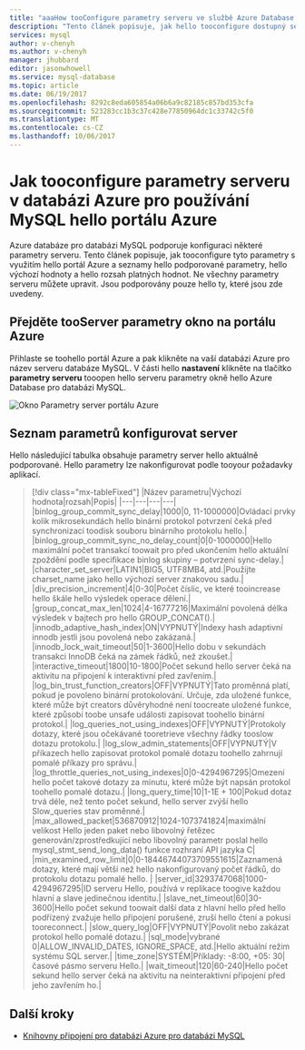 ```yaml
---
title: "aaaHow tooConfigure parametry serveru ve službě Azure Database pro databázi MySQL | Microsoft Docs"
description: "Tento článek popisuje, jak hello tooconfigure dostupný server pro parametry v Azure databázi MySQL pomocí portálu Azure."
services: mysql
author: v-chenyh
ms.author: v-chenyh
manager: jhubbard
editor: jasonwhowell
ms.service: mysql-database
ms.topic: article
ms.date: 06/19/2017
ms.openlocfilehash: 8292c8eda605854a06b6a9c82185c857bd353cfa
ms.sourcegitcommit: 523283cc1b3c37c428e77850964dc1c33742c5f0
ms.translationtype: MT
ms.contentlocale: cs-CZ
ms.lasthandoff: 10/06/2017
---
```

# <a name="how-tooconfigure-server-parameters-in-azure-database-for-mysql-using-hello-azure-portal"></a>Jak tooconfigure parametry serveru v databázi Azure pro používání MySQL hello portálu Azure

Azure databáze pro databázi MySQL podporuje konfiguraci některé parametry serveru. Tento článek popisuje, jak tooconfigure tyto parametry s využitím hello portál Azure a seznamy hello podporované parametry, hello výchozí hodnoty a hello rozsah platných hodnot. Ne všechny parametry serveru můžete upravit. Jsou podporovány pouze hello ty, které jsou zde uvedeny.

## <a name="navigate-tooserver-parameters-blade-on-azure-portal"></a>Přejděte tooServer parametry okno na portálu Azure

Přihlaste se toohello portál Azure a pak klikněte na vaší databázi Azure pro název serveru databáze MySQL. V části hello **nastavení** klikněte na tlačítko **parametry serveru** tooopen hello serveru parametry okně hello Azure Database pro databázi MySQL.

![Okno Parametry server portálu Azure](./media/howto-server-parameters/auzre-portal-server-parameters.png)

## <a name="list-of-configurable-server-parameters"></a>Seznam parametrů konfigurovat server

Hello následující tabulka obsahuje parametry server hello aktuálně podporované. Hello parametry lze nakonfigurovat podle tooyour požadavky aplikací.

> [!div class="mx-tableFixed"]
|Název parametru|Výchozí hodnota|rozsah|Popis|
|---|---|---|---|
|binlog_group_commit_sync_delay|1000|0, 11-1000000|Ovládací prvky kolik mikrosekundách hello binární protokol potvrzení čeká před synchronizací toodisk souboru binárního protokolu hello.|
|binlog_group_commit_sync_no_delay_count|0|0-1000000|Hello maximální počet transakcí toowait pro před ukončením hello aktuální zpoždění podle specifikace binlog skupiny – potvrzení sync-delay.|
|character_set_server|LATIN1|BIG5, UTF8MB4, atd.|Použijte charset_name jako hello výchozí server znakovou sadu.|
|div_precision_increment|4|0-30|Počet číslic, ve které tooincrease hello škále hello výsledek operace dělení.|
|group_concat_max_len|1024|4-16777216|Maximální povolená délka výsledek v bajtech pro hello GROUP_CONCAT().|
|innodb_adaptive_hash_index|ON|VYPNUTÝ|Indexy hash adaptivní innodb jestli jsou povolená nebo zakázaná.|
|innodb_lock_wait_timeout|50|1-3600|Hello dobu v sekundách transakci InnoDB čeká na zámek řádků, než zkoušet.|
|interactive_timeout|1800|10-1800|Počet sekund hello server čeká na aktivitu na připojení k interaktivní před zavřením.|
|log_bin_trust_function_creators|OFF|VYPNUTÝ|Tato proměnná platí, pokud je povoleno binární protokolování. Určuje, zda uložené funkce, které může být creators důvěryhodné není toocreate uložené funkce, které způsobí toobe unsafe události zapisovat toohello binární protokol.|
|log_queries_not_using_indexes|OFF|VYPNUTÝ|Protokoly dotazy, které jsou očekávané tooretrieve všechny řádky tooslow dotazu protokolu.|
|log_slow_admin_statements|OFF|VYPNUTÝ|V příkazech hello zapisovat protokol pomalé dotazu toohello zahrnují pomalé příkazy pro správu.|
|log_throttle_queries_not_using_indexes|0|0-4294967295|Omezení hello počet takové dotazy za minutu, které může být napsán protokol toohello pomalé dotazu.|
|long_query_time|10|1-1E + 100|Pokud dotaz trvá déle, než tento počet sekund, hello server zvýší hello Slow_queries stav proměnné.|
|max_allowed_packet|536870912|1024-1073741824|maximální velikost Hello jeden paket nebo libovolný řetězec generován/zprostředkující nebo libovolný parametr poslal hello mysql_stmt_send_long_data() funkce rozhraní API jazyka C|
|min_examined_row_limit|0|0-18446744073709551615|Zaznamená dotazy, které mají větší než hello nakonfigurovaný počet řádků, do protokolu dotazu pomalé hello. |
|server_id|3293747068|1000-4294967295|ID serveru Hello, používá v replikace toogive každou hlavní a slave jedinečnou identitu.|
|slave_net_timeout|60|30-3600|Hello počet sekund toowait další data z hlavní hello před hello podřízený zvažuje hello připojení porušené, zruší hello čtení a pokusí tooreconnect.|
|slow_query_log|OFF|VYPNUTÝ|Povolit nebo zakázat protokol hello pomalé dotazu.|
|sql_mode|vybrané 0|ALLOW_INVALID_DATES, IGNORE_SPACE, atd.|Hello aktuální režim systému SQL server.|
|time_zone|SYSTÉM|Příklady: -8:00, +05: 30|časové pásmo serveru Hello.|
|wait_timeout|120|60-240|Hello počet sekund hello server čeká na aktivitu na neinteraktivní připojení před jeho zavřením ho.|

## <a name="next-steps"></a>Další kroky
- [Knihovny připojení pro databázi Azure pro databázi MySQL](concepts-connection-libraries.md)
